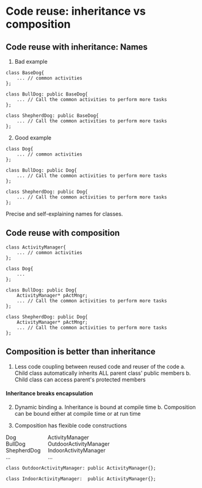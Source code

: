 # Code reuse: inheritance vs composition

## Code reuse with inheritance: Names

1. Bad example

```
class BaseDog{
	... // common activities
};

class BullDog: public BaseDog{
	... // Call the common activities to perform more tasks
};

class ShepherdDog: public BaseDog{
	... // Call the common activities to perform more tasks
};
```

2. Good example

```
class Dog{
	... // common activities
};

class BullDog: public Dog{
	... // Call the common activities to perform more tasks
};

class ShepherdDog: public Dog{
	... // Call the common activities to perform more tasks
};
```

Precise and self-explaining names for classes.

## Code reuse with composition

```
class ActivityManager{
	... // common activities
};

class Dog{
	...
};

class BullDog: public Dog{
	ActivityManager* pActMngr;
	... // Call the common activities to perform more tasks
};

class ShepherdDog: public Dog{
	ActivityManager* pActMngr;
	... // Call the common activities to perform more tasks
};
```

## Composition is better than inheritance

1. Less code coupling between reused code and reuser of the code
a. Child class automatically inherits ALL parent class' public members
b. Child class can access parent's protected members

#### Inheritance breaks encapsulation

2. Dynamic binding
a. Inheritance is bound at compile time
b. Composition can be bound either at compile time or at run time

3. Composition has flexible code constructions

Dog &nbsp; &nbsp; &nbsp; &nbsp; &nbsp; &nbsp; &nbsp; &nbsp; &nbsp; &nbsp; ActivityManager  
BullDog &nbsp; &nbsp; &nbsp; &nbsp; &nbsp; &nbsp; &nbsp; OutdoorActivityManager  
ShepherdDog &nbsp; &nbsp; IndoorActivityManager  
... &nbsp; &nbsp; &nbsp; &nbsp; &nbsp; &nbsp; &nbsp; &nbsp; &nbsp; &nbsp; &nbsp; &nbsp; ...

```
class OutdoorActivityManager: public ActivityManager{};

class IndoorActivityManager:  public ActivityManager{};
```
